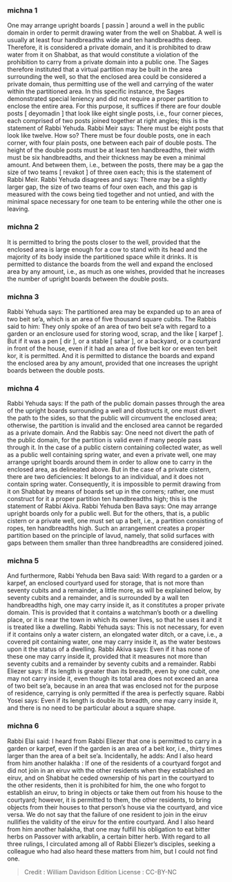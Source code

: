 
### michna 1
One may arrange upright boards [ passin ] around a well in the public domain in order to permit drawing water from the well on Shabbat. A well is usually at least four handbreadths wide and ten handbreadths deep. Therefore, it is considered a private domain, and it is prohibited to draw water from it on Shabbat, as that would constitute a violation of the prohibition to carry from a private domain into a public one. The Sages therefore instituted that a virtual partition may be built in the area surrounding the well, so that the enclosed area could be considered a private domain, thus permitting use of the well and carrying of the water within the partitioned area. In this specific instance, the Sages demonstrated special leniency and did not require a proper partition to enclose the entire area. For this purpose, it suffices if there are four double posts [ deyomadin ] that look like eight single posts, i.e., four corner pieces, each comprised of two posts joined together at right angles; this is the statement of Rabbi Yehuda. Rabbi Meir says: There must be eight posts that look like twelve. How so? There must be four double posts, one in each corner, with four plain posts, one between each pair of double posts. The height of the double posts must be at least ten handbreadths, their width must be six handbreadths, and their thickness may be even a minimal amount. And between them, i.e., between the posts, there may be a gap the size of two teams [ revakot ] of three oxen each; this is the statement of Rabbi Meir. Rabbi Yehuda disagrees and says: There may be a slightly larger gap, the size of two teams of four oxen each, and this gap is measured with the cows being tied together and not untied, and with the minimal space necessary for one team to be entering while the other one is leaving.

### michna 2
It is permitted to bring the posts closer to the well, provided that the enclosed area is large enough for a cow to stand with its head and the majority of its body inside the partitioned space while it drinks. It is permitted to distance the boards from the well and expand the enclosed area by any amount, i.e., as much as one wishes, provided that he increases the number of upright boards between the double posts.

### michna 3
Rabbi Yehuda says: The partitioned area may be expanded up to an area of two beit se’a, which is an area of five thousand square cubits. The Rabbis said to him: They only spoke of an area of two beit se’a with regard to a garden or an enclosure used for storing wood, scrap, and the like [ karpef ]. But if it was a pen [ dir ], or a stable [ sahar ], or a backyard, or a courtyard in front of the house, even if it had an area of five beit kor or even ten beit kor, it is permitted. And it is permitted to distance the boards and expand the enclosed area by any amount, provided that one increases the upright boards between the double posts.

### michna 4
Rabbi Yehuda says: If the path of the public domain passes through the area of the upright boards surrounding a well and obstructs it, one must divert the path to the sides, so that the public will circumvent the enclosed area; otherwise, the partition is invalid and the enclosed area cannot be regarded as a private domain. And the Rabbis say: One need not divert the path of the public domain, for the partition is valid even if many people pass through it. In the case of a public cistern containing collected water, as well as a public well containing spring water, and even a private well, one may arrange upright boards around them in order to allow one to carry in the enclosed area, as delineated above. But in the case of a private cistern, there are two deficiencies: It belongs to an individual, and it does not contain spring water. Consequently, it is impossible to permit drawing from it on Shabbat by means of boards set up in the corners; rather, one must construct for it a proper partition ten handbreadths high; this is the statement of Rabbi Akiva. Rabbi Yehuda ben Bava says: One may arrange upright boards only for a public well. But for the others, that is, a public cistern or a private well, one must set up a belt, i.e., a partition consisting of ropes, ten handbreadths high. Such an arrangement creates a proper partition based on the principle of lavud, namely, that solid surfaces with gaps between them smaller than three handbreadths are considered joined.

### michna 5
And furthermore, Rabbi Yehuda ben Bava said: With regard to a garden or a karpef, an enclosed courtyard used for storage, that is not more than seventy cubits and a remainder, a little more, as will be explained below, by seventy cubits and a remainder, and is surrounded by a wall ten handbreadths high, one may carry inside it, as it constitutes a proper private domain. This is provided that it contains a watchman’s booth or a dwelling place, or it is near the town in which its owner lives, so that he uses it and it is treated like a dwelling. Rabbi Yehuda says: This is not necessary, for even if it contains only a water cistern, an elongated water ditch, or a cave, i.e., a covered pit containing water, one may carry inside it, as the water bestows upon it the status of a dwelling. Rabbi Akiva says: Even if it has none of these one may carry inside it, provided that it measures not more than seventy cubits and a remainder by seventy cubits and a remainder. Rabbi Eliezer says: If its length is greater than its breadth, even by one cubit, one may not carry inside it, even though its total area does not exceed an area of two beit se’a, because in an area that was enclosed not for the purpose of residence, carrying is only permitted if the area is perfectly square. Rabbi Yosei says: Even if its length is double its breadth, one may carry inside it, and there is no need to be particular about a square shape.

### michna 6
Rabbi Elai said: I heard from Rabbi Eliezer that one is permitted to carry in a garden or karpef, even if the garden is an area of a beit kor, i.e., thirty times larger than the area of a beit se’a. Incidentally, he adds: And I also heard from him another halakha : If one of the residents of a courtyard forgot and did not join in an eiruv with the other residents when they established an eiruv, and on Shabbat he ceded ownership of his part in the courtyard to the other residents, then it is prohibited for him, the one who forgot to establish an eiruv, to bring in objects or take them out from his house to the courtyard; however, it is permitted to them, the other residents, to bring objects from their houses to that person’s house via the courtyard, and vice versa. We do not say that the failure of one resident to join in the eiruv nullifies the validity of the eiruv for the entire courtyard. And I also heard from him another halakha, that one may fulfill his obligation to eat bitter herbs on Passover with arkablin, a certain bitter herb. With regard to all three rulings, I circulated among all of Rabbi Eliezer’s disciples, seeking a colleague who had also heard these matters from him, but I could not find one.

>Credit : William Davidson Edition
>License :  CC-BY-NC